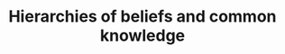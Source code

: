 ---
id_key: d016
categories: GT
tags:
- common knowledge
- type spaces
authors:
- Brandenburger, Adam
- Dekel, Eddie
title: Hierarchies of beliefs and common knowledge
journal: Journal of Economic Theory
vol: 59
num: 1
pages: 189-198
year: 1993
pub: Elsevier
pdf: hierarchies-beliefs-common-knowledge.pdf
permalink: "/papers/d016.txt"
layout: bib
---